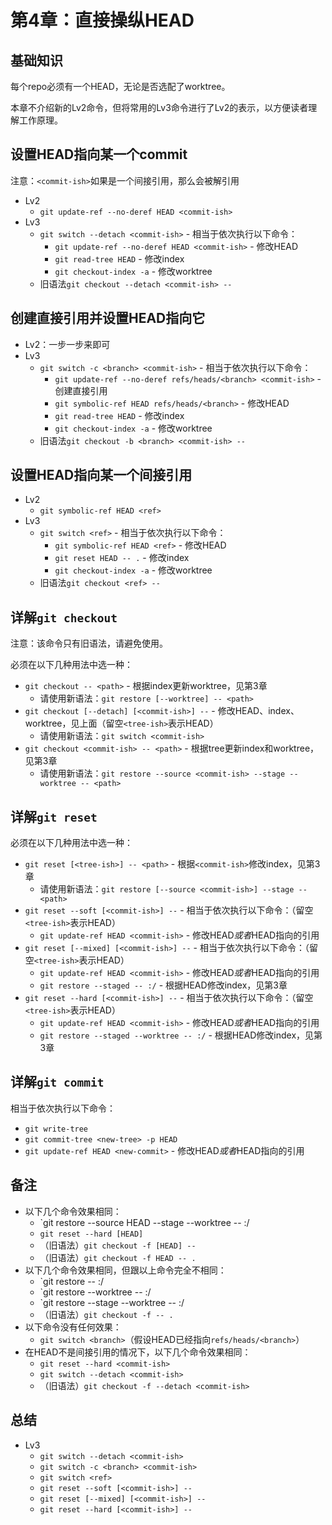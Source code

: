 # 第4章：直接操纵HEAD

## 基础知识

每个repo必须有一个HEAD，无论是否选配了worktree。

本章不介绍新的Lv2命令，但将常用的Lv3命令进行了Lv2的表示，以方便读者理解工作原理。

## 设置HEAD指向某一个commit

注意：`<commit-ish>`如果是一个间接引用，那么会被解引用
- Lv2
  - `git update-ref --no-deref HEAD <commit-ish>`
- Lv3
  - `git switch --detach <commit-ish>` - 相当于依次执行以下命令：
    - `git update-ref --no-deref HEAD <commit-ish>` - 修改HEAD
    - `git read-tree HEAD` - 修改index
    - `git checkout-index -a` - 修改worktree
  - 旧语法`git checkout --detach <commit-ish> --`

## 创建直接引用并设置HEAD指向它

- Lv2：一步一步来即可
- Lv3
  - `git switch -c <branch> <commit-ish>` - 相当于依次执行以下命令：
    - `git update-ref --no-deref refs/heads/<branch> <commit-ish>` - 创建直接引用
    - `git symbolic-ref HEAD refs/heads/<branch>` - 修改HEAD
    - `git read-tree HEAD` - 修改index
    - `git checkout-index -a` - 修改worktree
  - 旧语法`git checkout -b <branch> <commit-ish> --`


## 设置HEAD指向某一个间接引用

- Lv2
  - `git symbolic-ref HEAD <ref>`
- Lv3
  - `git switch <ref>` - 相当于依次执行以下命令：
    - `git symbolic-ref HEAD <ref>` - 修改HEAD
    - `git reset HEAD -- .` - 修改index
    - `git checkout-index -a` - 修改worktree
  - 旧语法`git checkout <ref> --`

## 详解`git checkout`

注意：该命令只有旧语法，请避免使用。

必须在以下几种用法中选一种：
- `git checkout -- <path>` - 根据index更新worktree，见第3章
  - 请使用新语法：`git restore [--worktree] -- <path>`
- `git checkout [--detach] [<commit-ish>] --` - 修改HEAD、index、worktree，见上面（留空`<tree-ish>`表示HEAD）
  - 请使用新语法：`git switch <commit-ish>`
- `git checkout <commit-ish> -- <path>` - 根据tree更新index和worktree，见第3章
  - 请使用新语法：`git restore --source <commit-ish> --stage --worktree -- <path>`

## 详解`git reset`

必须在以下几种用法中选一种：
- `git reset [<tree-ish>] -- <path>` - 根据`<commit-ish>`修改index，见第3章
  - 请使用新语法：`git restore [--source <commit-ish>] --stage -- <path>`
- `git reset --soft [<commit-ish>] --` - 相当于依次执行以下命令：（留空`<tree-ish>`表示HEAD）
  - `git update-ref HEAD <commit-ish>` - 修改HEAD*或者*HEAD指向的引用
- `git reset [--mixed] [<commit-ish>] --` - 相当于依次执行以下命令：（留空`<tree-ish>`表示HEAD）
  - `git update-ref HEAD <commit-ish>` - 修改HEAD*或者*HEAD指向的引用
  - `git restore --staged -- :/` - 根据HEAD修改index，见第3章
- `git reset --hard [<commit-ish>] --` - 相当于依次执行以下命令：（留空`<tree-ish>`表示HEAD）
  - `git update-ref HEAD <commit-ish>` - 修改HEAD*或者*HEAD指向的引用
  - `git restore --staged --worktree -- :/` - 根据HEAD修改index，见第3章

## 详解`git commit`

相当于依次执行以下命令：
- `git write-tree`
- `git commit-tree <new-tree> -p HEAD`
- `git update-ref HEAD <new-commit>` - 修改HEAD*或者*HEAD指向的引用

## 备注

- 以下几个命令效果相同：
  - `git restore --source HEAD --stage --worktree -- :/
  - `git reset --hard [HEAD]`
  - （旧语法）`git checkout -f [HEAD] --`
  - （旧语法）`git checkout -f HEAD -- .`
- 以下几个命令效果相同，但跟以上命令完全不相同：
  - `git restore -- :/
  - `git restore --worktree -- :/
  - `git restore --stage --worktree -- :/
  - （旧语法）`git checkout -f -- .`
- 以下命令没有任何效果：
  - `git switch <branch>`（假设HEAD已经指向`refs/heads/<branch>`）
- 在HEAD不是间接引用的情况下，以下几个命令效果相同：
  - `git reset --hard <commit-ish>`
  - `git switch --detach <commit-ish>`
  - （旧语法）`git checkout -f --detach <commit-ish>`

## 总结

- Lv3
  - `git switch --detach <commit-ish>`
  - `git switch -c <branch> <commit-ish>`
  - `git switch <ref>`
  - `git reset --soft [<commit-ish>] --`
  - `git reset [--mixed] [<commit-ish>] --`
  - `git reset --hard [<commit-ish>] --`

